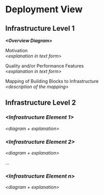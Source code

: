 # Deployment View

## Infrastructure Level 1

**_&lt;Overview Diagram>_**

Motivation  
_&lt;explanation in text form>_

Quality and/or Performance Features  
_&lt;explanation in text form>_

Mapping of Building Blocks to Infrastructure  
_&lt;description of the mapping>_

## Infrastructure Level 2

### _&lt;Infrastructure Element 1>_

_&lt;diagram + explanation>_

### _&lt;Infrastructure Element 2>_

_&lt;diagram + explanation>_

…

### _&lt;Infrastructure Element n>_

_&lt;diagram + explanation>_
